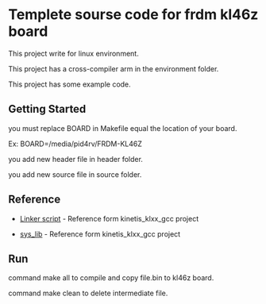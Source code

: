 # Templete sourse code for frdm kl46z board

This project write for linux environment.

This project has a cross-compiler arm in the environment folder.

This project has some example code.

## Getting Started

you must replace BOARD in Makefile equal the location of your board. 

Ex: BOARD=/media/pid4rv/FRDM-KL46Z

you add new header file in header folder.

you add new source file in source folder.

## Reference 

* [Linker script](https://github.com/0xc0170/kinetis_klxx_gcc) - Reference form kinetis_klxx_gcc project

* [sys_lib](https://github.com/0xc0170/kinetis_klxx_gcc) - Reference form kinetis_klxx_gcc project

## Run 

command make all to compile and copy file.bin to kl46z board.

command make clean to delete intermediate file.
